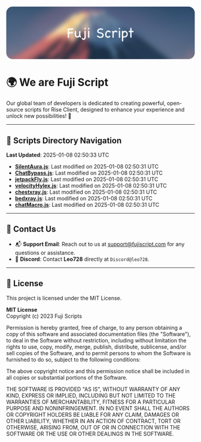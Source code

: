 ![Banner](.github/b.webp)

# 🌍 **We are Fuji Script**

Our global team of developers is dedicated to creating powerful, open-source scripts for Rise Client, designed to enhance your experience and unlock new possibilities! 🌟

---
<!-- SCRIPTS_NAVIGATION_START -->
## 📂 **Scripts Directory Navigation**

**Last Updated**: 2025-01-08 02:50:33 UTC

- **[SilentAura.js](scripts/SilentAura.js)**: Last modified on 2025-01-08 02:50:31 UTC
- **[ChatBypass.js](scripts/ChatBypass.js)**: Last modified on 2025-01-08 02:50:31 UTC
- **[jetpackFly.js](scripts/jetpackFly.js)**: Last modified on 2025-01-08 02:50:31 UTC
- **[velocityHylex.js](scripts/velocityHylex.js)**: Last modified on 2025-01-08 02:50:31 UTC
- **[chestxray.js](scripts/chestxray.js)**: Last modified on 2025-01-08 02:50:31 UTC
- **[bedxray.js](scripts/bedxray.js)**: Last modified on 2025-01-08 02:50:31 UTC
- **[chatMacro.js](scripts/chatMacro.js)**: Last modified on 2025-01-08 02:50:31 UTC

<!-- SCRIPTS_NAVIGATION_END -->

---

## 💬 **Contact Us**  
- 📬 **Support Email**: Reach out to us at [support@fujiscript.com](mailto:support@fujiscript.com) for any questions or assistance.  
- 💬 **Discord**: Contact **Leo728** directly at `Discord@leo728`.

---

## 📜 **License**

This project is licensed under the MIT License.  

**MIT License**  
Copyright (c) 2023 Fuji Scripts  

Permission is hereby granted, free of charge, to any person obtaining a copy of this software and associated documentation files (the "Software"), to deal in the Software without restriction, including without limitation the rights to use, copy, modify, merge, publish, distribute, sublicense, and/or sell copies of the Software, and to permit persons to whom the Software is furnished to do so, subject to the following conditions:  

The above copyright notice and this permission notice shall be included in all copies or substantial portions of the Software.  

THE SOFTWARE IS PROVIDED "AS IS", WITHOUT WARRANTY OF ANY KIND, EXPRESS OR IMPLIED, INCLUDING BUT NOT LIMITED TO THE WARRANTIES OF MERCHANTABILITY, FITNESS FOR A PARTICULAR PURPOSE AND NONINFRINGEMENT. IN NO EVENT SHALL THE AUTHORS OR COPYRIGHT HOLDERS BE LIABLE FOR ANY CLAIM, DAMAGES OR OTHER LIABILITY, WHETHER IN AN ACTION OF CONTRACT, TORT OR OTHERWISE, ARISING FROM, OUT OF OR IN CONNECTION WITH THE SOFTWARE OR THE USE OR OTHER DEALINGS IN THE SOFTWARE.  
